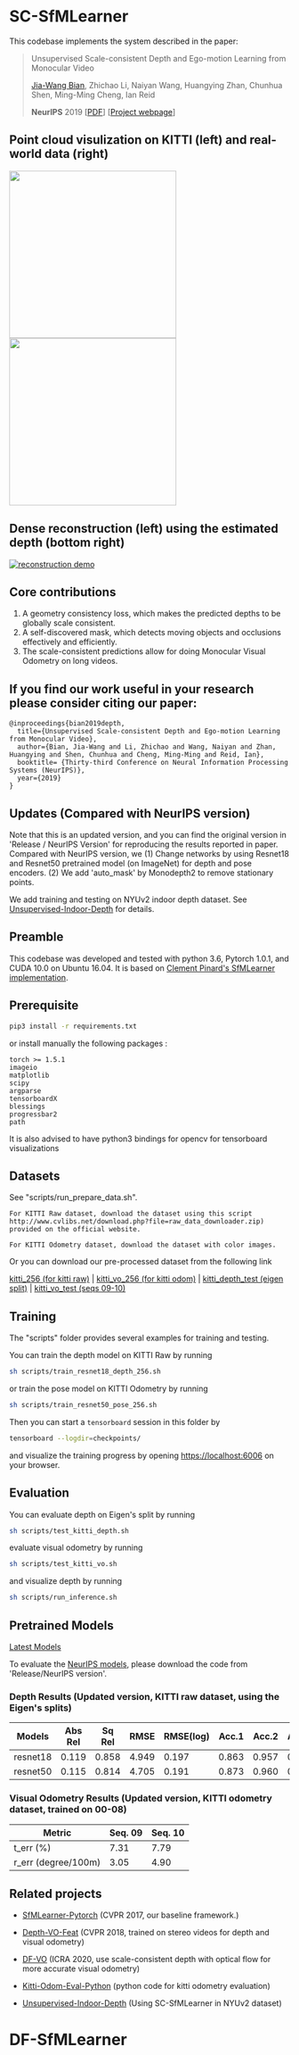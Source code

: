 # SC-SfMLearner

This codebase implements the system described in the paper:

 >Unsupervised Scale-consistent Depth and Ego-motion Learning from Monocular Video
 >
 >[Jia-Wang Bian](https://jwbian.net/), Zhichao Li, Naiyan Wang, Huangying Zhan, Chunhua Shen, Ming-Ming Cheng, Ian Reid
 >
 >**NeurIPS** 2019 [[PDF](http://papers.nips.cc/paper/8299-unsupervised-scale-consistent-depth-and-ego-motion-learning-from-monocular-video)] [[Project webpage](https://jwbian.net/sc-sfmlearner/)]

## Point cloud visulization on KITTI (left) and real-world data (right)

 [<img src="https://jwbian.net/wp-content/uploads/2020/06/77CXZX@H37PIWDBX0R7T.png" height="300">](https://www.youtube.com/watch?v=OkfK3wmMnpo)
 [<img src="https://jwbian.net/wp-content/uploads/2020/06/UFIEB960XK6V82H2UN6P25.png" height="300">](https://youtu.be/ah6iuWudR5k)


## Dense reconstruction (left) using the estimated depth (bottom right)

[![reconstruction demo](https://jwbian.net/Data/reconstruction.png)](https://www.youtube.com/watch?v=i4wZr79_pD8)



## Core contributions
  1. A geometry consistency loss, which makes the predicted depths to be globally scale consistent.
  2. A self-discovered mask, which detects moving objects and occlusions effectively and efficiently.
  3. The scale-consistent predictions allow for doing Monocular Visual Odometry on long videos.



 ## If you find our work useful in your research please consider citing our paper:
 
    @inproceedings{bian2019depth,
      title={Unsupervised Scale-consistent Depth and Ego-motion Learning from Monocular Video},
      author={Bian, Jia-Wang and Li, Zhichao and Wang, Naiyan and Zhan, Huangying and Shen, Chunhua and Cheng, Ming-Ming and Reid, Ian},
      booktitle= {Thirty-third Conference on Neural Information Processing Systems (NeurIPS)},
      year={2019}
    }



## Updates (Compared with NeurIPS version)
Note that this is an updated version, and you can find the original version in 'Release / NeurIPS Version' for reproducing the results reported in paper. Compared with NeurIPS version, we
(1) Change networks by using Resnet18 and Resnet50 pretrained model (on ImageNet) for depth and pose encoders.
(2) We add 'auto_mask' by Monodepth2 to remove stationary points.

We add training and testing on NYUv2 indoor depth dataset. See [Unsupervised-Indoor-Depth](https://github.com/JiawangBian/Unsupervised-Indoor-Depth) for details.


## Preamble
This codebase was developed and tested with python 3.6, Pytorch 1.0.1, and CUDA 10.0 on Ubuntu 16.04. It is based on [Clement Pinard's SfMLearner implementation](https://github.com/ClementPinard/SfmLearner-Pytorch).



## Prerequisite

```bash
pip3 install -r requirements.txt
```

or install manually the following packages :

```
torch >= 1.5.1
imageio
matplotlib
scipy
argparse
tensorboardX
blessings
progressbar2
path
```

It is also advised to have python3 bindings for opencv for tensorboard visualizations


## Datasets

See "scripts/run_prepare_data.sh".

    For KITTI Raw dataset, download the dataset using this script http://www.cvlibs.net/download.php?file=raw_data_downloader.zip) provided on the official website.

    For KITTI Odometry dataset, download the dataset with color images.

Or you can download our pre-processed dataset from the following link

[kitti_256 (for kitti raw)](https://1drv.ms/u/s!AiV6XqkxJHE2g1zyXt4mCKNbpdiw?e=ZJAhIl) | [kitti_vo_256 (for kitti odom)](https://1drv.ms/u/s!AiV6XqkxJHE2k3YRX5Z8c_i7U5x7?e=ogw0c7) | [kitti_depth_test (eigen split)](https://1drv.ms/u/s!AiV6XqkxJHE2kz5Zy7jWZd2GyMR2?e=kBD4lb) | [kitti_vo_test (seqs 09-10)](https://1drv.ms/u/s!AiV6XqkxJHE2k0BSVZE-AJNvye9f?e=ztiSWp)


## Training

The "scripts" folder provides several examples for training and testing.

You can train the depth model on KITTI Raw by running
```bash
sh scripts/train_resnet18_depth_256.sh
```
or train the pose model on KITTI Odometry by running
```bash
sh scripts/train_resnet50_pose_256.sh
```
Then you can start a `tensorboard` session in this folder by
```bash
tensorboard --logdir=checkpoints/
```
and visualize the training progress by opening [https://localhost:6006](https://localhost:6006) on your browser. 



## Evaluation

You can evaluate depth on Eigen's split by running
```bash
sh scripts/test_kitti_depth.sh
```
evaluate visual odometry by running
```bash
sh scripts/test_kitti_vo.sh
```
and visualize depth by running
```bash
sh scripts/run_inference.sh
```

## Pretrained Models

[Latest Models](https://1drv.ms/u/s!AiV6XqkxJHE2kxX_Gek5fEQvMGma?e=ZfrnbR)

To evaluate the [NeurIPS models](https://1drv.ms/u/s!AiV6XqkxJHE2kxSHVMYvo7DmGqNb?e=bg3tWg), please download the code from 'Release/NeurIPS version'.


### Depth Results (Updated version, KITTI raw dataset, using the Eigen's splits)

|   Models   | Abs Rel | Sq Rel | RMSE  | RMSE(log) | Acc.1 | Acc.2 | Acc.3 |
|------------|---------|--------|-------|-----------|-------|-------|-------|
| resnet18   | 0.119   | 0.858  | 4.949 | 0.197     | 0.863 | 0.957 | 0.981 |
| resnet50   | 0.115   | 0.814  | 4.705 | 0.191     | 0.873 | 0.960 | 0.982 |



### Visual Odometry Results (Updated version, KITTI odometry dataset, trained on 00-08)

|Metric               | Seq. 09 | Seq. 10 |
|---------------------|---------|---------|
|t_err (%)            | 7.31    | 7.79    |
|r_err (degree/100m)  | 3.05    | 4.90    | 



    
 ## Related projects
 
 * [SfMLearner-Pytorch](https://github.com/ClementPinard/SfmLearner-Pytorch) (CVPR 2017, our baseline framework.)

 * [Depth-VO-Feat](https://github.com/Huangying-Zhan/Depth-VO-Feat) (CVPR 2018, trained on stereo videos for depth and visual odometry)
 
 * [DF-VO](https://github.com/Huangying-Zhan/DF-VO) (ICRA 2020, use scale-consistent depth with optical flow for more accurate visual odometry)
 
 * [Kitti-Odom-Eval-Python](https://github.com/Huangying-Zhan/kitti-odom-eval) (python code for kitti odometry evaluation)
 
 * [Unsupervised-Indoor-Depth](https://github.com/JiawangBian/Unsupervised-Indoor-Depth) (Using SC-SfMLearner in NYUv2 dataset)
 
# DF-SfMLearner
